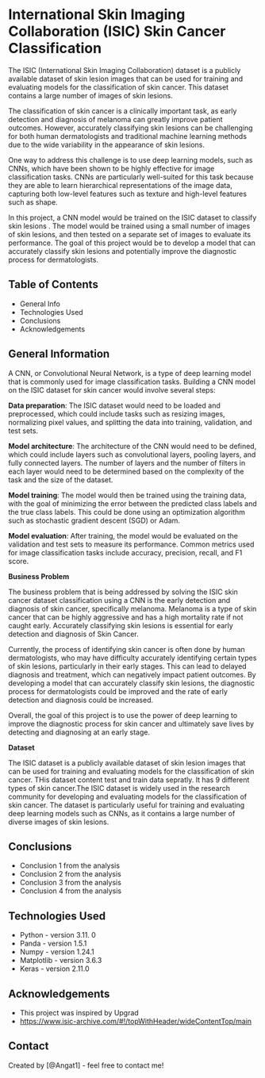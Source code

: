 # International Skin Imaging Collaboration (ISIC) Skin Cancer Classification
The ISIC (International Skin Imaging Collaboration) dataset is a publicly available dataset of skin lesion images that can be used for training and evaluating models for the classification of skin cancer. This dataset contains a large number of images of skin lesions.

The classification of skin cancer is a clinically important task, as early detection and diagnosis of melanoma can greatly improve patient outcomes. However, accurately classifying skin lesions can be challenging for both human dermatologists and traditional machine learning methods due to the wide variability in the appearance of skin lesions.

One way to address this challenge is to use deep learning models, such as CNNs, which have been shown to be highly effective for image classification tasks. CNNs are particularly well-suited for this task because they are able to learn hierarchical representations of the image data, capturing both low-level features such as texture and high-level features such as shape.

In this project, a CNN model would be trained on the ISIC dataset to classify skin lesions . The model would be trained using a small number of images of skin lesions, and then tested on a separate set of images to evaluate its performance. The goal of this project would be to develop a model that can accurately classify skin lesions and potentially improve the diagnostic process for dermatologists.


## Table of Contents
* General Info
* Technologies Used
* Conclusions
* Acknowledgements

<!-- You can include any other section that is pertinent to your problem -->

## General Information

A CNN, or Convolutional Neural Network, is a type of deep learning model that is commonly used for image classification tasks. Building a CNN model on the ISIC dataset for skin cancer would involve several steps:

**Data preparation**: The ISIC dataset would need to be loaded and preprocessed, which could include tasks such as resizing images, normalizing pixel values, and splitting the data into training, validation, and test sets.

**Model architecture**: The architecture of the CNN would need to be defined, which could include layers such as convolutional layers, pooling layers, and fully connected layers. The number of layers and the number of filters in each layer would need to be determined based on the complexity of the task and the size of the dataset.

**Model training**: The model would then be trained using the training data, with the goal of minimizing the error between the predicted class labels and the true class labels. This could be done using an optimization algorithm such as stochastic gradient descent (SGD) or Adam.

**Model evaluation**: After training, the model would be evaluated on the validation and test sets to measure its performance. Common metrics used for image classification tasks include accuracy, precision, recall, and F1 score.

**Business Problem**

The business problem that is being addressed by solving the ISIC skin cancer dataset classification using a CNN is the early detection and diagnosis of skin cancer, specifically melanoma. Melanoma is a type of skin cancer that can be highly aggressive and has a high mortality rate if not caught early. Accurately classifying skin lesions is essential for early detection and diagnosis of Skin Cancer.

Currently, the process of identifying skin cancer is often done by human dermatologists, who may have difficulty accurately identifying certain types of skin lesions, particularly in their early stages. This can lead to delayed diagnosis and treatment, which can negatively impact patient outcomes. By developing a model that can accurately classify skin lesions, the diagnostic process for dermatologists could be improved and the rate of early detection and diagnosis  could be increased.

Overall, the goal of this project is to use the power of deep learning to improve the diagnostic process for skin cancer and ultimately save lives by detecting and diagnosing at an early stage.

**Dataset**

The ISIC dataset is a publicly available dataset of skin lesion images that can be used for training and evaluating models for the classification of skin cancer. THis dataset content test and train data sepratly. It has 9 different types of skin cancer.The ISIC dataset is widely used in the research community for developing and evaluating models for the classification of skin cancer. The dataset is particularly useful for training and evaluating deep learning models such as CNNs, as it contains a large number of diverse images of skin lesions.

<!-- You don't have to answer all the questions - just the ones relevant to your project. -->

## Conclusions
- Conclusion 1 from the analysis
- Conclusion 2 from the analysis
- Conclusion 3 from the analysis
- Conclusion 4 from the analysis

<!-- You don't have to answer all the questions - just the ones relevant to your project. -->


## Technologies Used
- Python - version 3.11. 0
- Panda - version 1.5.1
- Numpy - version 1.24.1
- Matplotlib - version 3.6.3
- Keras - version 2.11.0

<!-- As the libraries versions keep on changing, it is recommended to mention the version of library used in this project -->

## Acknowledgements
- This project was inspired by Upgrad
- https://www.isic-archive.com/#!/topWithHeader/wideContentTop/main


## Contact
Created by [@Angat1] - feel free to contact me!


<!-- Optional -->
<!-- ## License -->
<!-- This project is open source and available under the [... License](). -->

<!-- You don't have to include all sections - just the one's relevant to your project -->
